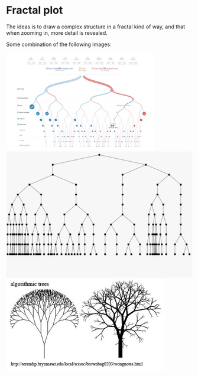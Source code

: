 # Fractal plot

The ideas is to draw a complex structure in a fractal kind of way, and that when zooming in, more detail is revealed.

Some combination of the following images:

![1](readme/1.jpg)
![2](readme/2.jpg)
![3](readme/3.jpg)